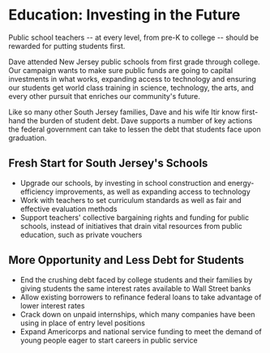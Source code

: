 # Education: Investing in the Future

Public school teachers -- at every level, from pre-K to college -- should be rewarded for putting students first. 

Dave attended New Jersey public schools from first grade through college. Our campaign wants to make sure public funds are going to capital investments in what works, expanding access to technology and ensuring our students get world class training in science, technology, the arts, and every other pursuit that enriches our community's future.

Like so many other South Jersey families, Dave and his wife Itir know first-hand the burden of student debt. Dave supports a number of key actions the federal government can take to lessen the debt that students face upon graduation.

## Fresh Start for South Jersey's Schools

- Upgrade our schools, by investing in school construction and energy-efficiency improvements, as well as expanding access to technology
- Work with teachers to set curriculum standards as well as fair and effective evaluation methods
- Support teachers' collective bargaining rights and funding for public schools, instead of initiatives that drain vital resources from public education, such as private vouchers

## More Opportunity and Less Debt for Students

- End the crushing debt faced by college students and their families by giving students the same interest rates available to Wall Street banks
- Allow existing borrowers to refinance federal loans to take advantage of lower interest rates
- Crack down on unpaid internships, which many companies have been using in place of entry level positions
- Expand Americorps and national service funding to meet the demand of young people eager to start careers in public service
